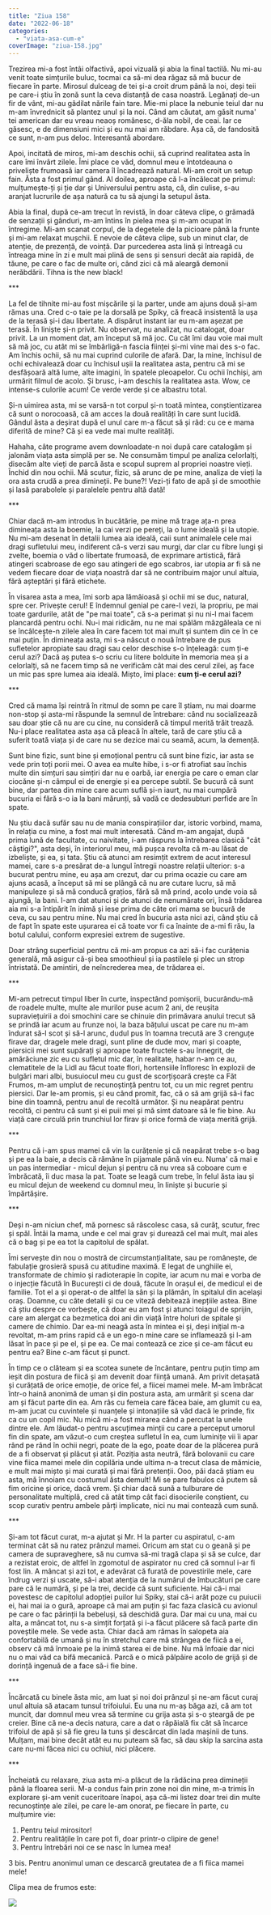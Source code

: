 ```yaml
---
title: "Ziua 158"
date: "2022-06-18"
categories: 
  - "viata-asa-cum-e"
coverImage: "ziua-158.jpg"
---
```


Trezirea mi-a fost întâi olfactivă, apoi vizuală și abia la final tactilă. Nu mi-au venit toate simțurile buluc, tocmai ca să-mi dea răgaz să mă bucur de fiecare în parte. Mirosul dulceag de tei și-a croit drum până la noi, deși teii pe care-i știu în zonă sunt la ceva distanță de casa noastră. Legănați de-un fir de vânt, mi-au gâdilat nările fain tare. Mie-mi place la nebunie teiul dar nu m-am învrednicit să plantez unul și la noi. Când am căutat, am găsit numa' tei american dar eu vreau neaoș românesc, d-ăla nobil, de ceai. Iar ce găsesc, e de dimensiuni mici și eu nu mai am răbdare. Așa că, de fandosită ce sunt, n-am pus deloc. Interesantă abordare.

Apoi, incitată de miros, mi-am deschis ochii, să cuprind realitatea asta în care îmi învârt zilele. Îmi place ce văd, domnul meu e întotdeauna o priveliște frumoasă iar camera îl încadrează natural. Mi-am croit un setup fain. Ăsta a fost primul gând. Al doilea, aproape că l-a încălecat pe primul: mulțumește-ți și ție dar și Universului pentru asta, că, din culise, s-au aranjat lucrurile de așa natură ca tu să ajungi la setupul ăsta.

Abia la final, după ce-am trecut în revistă, în doar câteva clipe, o grămadă de senzații și gânduri, m-am întins în pielea mea și m-am ocupat în întregime. Mi-am scanat corpul, de la degetele de la picioare până la frunte și mi-am relaxat mușchii. E nevoie de câteva clipe, sub un minut clar, de atenție, de prezență, de voință. Dar purcederea asta lină și întreagă cu întreaga mine în zi e mult mai plină de sens și sensuri decât aia rapidă, de tăune, pe care o fac de multe ori, când zici că mă aleargă demonii nerăbdării. Tihna is the new black!

\*\*\*

La fel de tihnite mi-au fost mișcările și la parter, unde am ajuns două și-am rămas una. Cred c-o taie pe la dorsală pe Spiky, că freacă insistentă la ușa de la terasă și-i dau libertate. A dispărut instant iar eu m-am așezat pe terasă. În liniște și-n privit. Nu observat, nu analizat, nu catalogat, doar privit. La un moment dat, am început să mă joc. Cu cât îmi dau voie mai mult să mă joc, cu atât mi se îmbârligă-n fascia ființei și-mi vine mai des s-o fac. Am închis ochii, să nu mai cuprind culorile de afară. Dar, la mine, închisul de ochi echivalează doar cu închisul ușii la realitatea asta, pentru că mi se desfășoară altă lume, alte imagini, în spatele pleoapelor. Cu ochii închiși, am urmărit filmul de acolo. Și brusc, i-am deschis la realitatea asta. Wow, ce intense-s culorile acum! Ce verde verde și ce albastru total. 

Și-n uimirea asta, mi se varsă-n tot corpul și-n toată mintea, conștientizarea că sunt o norocoasă, că am acces la două realități în care sunt lucidă. Gândul ăsta a deșirat după el unul care m-a făcut să și râd: cu ce e mama diferită de mine? Că și ea vede mai multe realități. 

Hahaha, câte programe avem downloadate-n noi după care catalogăm și jalonăm viața asta simplă per se. Ne consumăm timpul pe analiza celorlalți, disecăm alte vieți de parcă ăsta e scopul suprem al propriei noastre vieți. Închid din nou ochii. Mă scutur, fizic, să arunc de pe mine, analiza de vieți la ora asta crudă a prea dimineții. Pe bune?! Vezi-ți fato de apă și de smoothie și lasă parabolele și paralelele pentru altă dată!

\*\*\*

Chiar dacă m-am introdus în bucătărie, pe mine mă trage ața-n prea dimineața asta la boemie, la cai verzi pe pereți, la o lume ideală și la utopie. Nu mi-am desenat în detalii lumea aia ideală, caii sunt animalele cele mai dragi sufletului meu, indiferent că-s verzi sau murgi, dar clar cu fibre lungi și zvelte, boemia o văd o libertate frumoasă, de exprimare artistică, fără atingeri scabroase de ego sau atingeri de ego scabros, iar utopia ar fi să ne vedem fiecare doar de viața noastră dar să ne contribuim major unul altuia, fără așteptări și fără etichete.

În visarea asta a mea, îmi sorb apa lămâioasă și ochii mi se duc, natural, spre cer. Privește cerul! E îndemnul genial pe care-l vezi, la propriu, pe mai toate gardurile, atât de "pe mai toate", că s-a perimat și nu ni-l mai facem plancardă pentru ochi. Nu-i mai ridicăm, nu ne mai spălăm mâzgăleala ce ni se încâlcește-n zilele alea în care facem tot mai mult și suntem din ce în ce mai puțin. În dimineața asta, mi s-a născut o nouă întrebare de pus sufletelor apropiate sau dragi sau celor deschise s-o înțeleagă: cum ți-e cerul azi? Dacă aș putea s-o scriu cu litere bolduite în memoria mea și a celorlalți, să ne facem timp să ne verificăm cât mai des cerul zilei, aș face un mic pas spre lumea aia ideală. Mișto, îmi place: **cum ți-e cerul azi?**

\*\*\*

Cred că mama își reintră în ritmul de somn pe care îl știam, nu mai doarme non-stop și asta-mi răspunde la semnul de întrebare: când nu socializează sau doar știe că nu are cu cine, nu consideră că timpul merită trăit trează. Nu-i place realitatea asta așa că pleacă în altele, tară de care știu că a suferit toată viața și de care nu se dezice mai cu seamă, acum, la demență.

Sunt bine fizic, sunt bine și emoțional pentru că sunt bine fizic, iar asta se vede prin toți porii mei. O avea ea multe hibe, i s-or fi atrofiat sau închis multe din simțuri sau simțiri dar nu e oarbă, iar energia pe care o eman clar ciocăne și-n câmpul ei de energie și ea percepe subtil. Se bucură că sunt bine, dar partea din mine care acum suflă și-n iaurt, nu mai cumpără bucuria ei fără s-o ia la bani mărunți, să vadă ce dedesubturi perfide are în spate. 

Nu știu dacă sufăr sau nu de mania conspirațiilor dar, istoric vorbind, mama, în relația cu mine, a fost mai mult interesată. Când m-am angajat, după prima lună de facultate, cu naivitate, i-am răspuns la întrebarea clasică "cât câștigi?", asta deși, în interiorul meu, mă pușca revolta că m-au lăsat de izbeliște, și ea, și tata. Știu că atunci am resimțit extrem de acut interesul mamei, care s-a presărat de-a lungul întregii noastre relații ulterior: s-a bucurat pentru mine, eu așa am crezut, dar cu prima ocazie cu care am ajuns acasă, a început să mi se plângă că nu are cutare lucru, să mă manipuleze și să mă conducă grațios, fără să mă prind, acolo unde voia să ajungă, la bani. I-am dat atunci și de atunci de nenumărate ori, însă trădarea aia mi s-a întipărit în inimă și iese prima de câte ori mama se bucură de ceva, cu sau pentru mine. Nu mai cred în bucuria asta nici azi, când știu că de fapt în spate este ușurarea ei că toate vor fi ca înainte de a-mi fi rău, la botul calului, conform expresiei extrem de sugestive.

Doar strâng superficial pentru că mi-am propus ca azi să-i fac curățenia generală, mă asigur că-și bea smoothieul și ia pastilele și plec un strop întristată. De amintiri, de neîncrederea mea, de trădarea ei. 

\*\*\*

Mi-am petrecut timpul liber în curte, inspectând pomișorii, bucurându-mă de roadele multe, multe ale murilor puse acum 2 ani, de reușita supraviețuirii a doi smochini care se chinuie din primăvara anului trecut să se prindă iar acum au frunze noi, la baza bățului uscat pe care nu m-am îndurat să-l scot și să-l arunc, dudul pus în toamna trecută are 3 crenguțe firave dar, dragele mele dragi, sunt pline de dude mov, mari și coapte, piersicii mei sunt supărați și aproape toate fructele s-au înnegrit, de amărăciune zic eu cu sufletul mic dar, în realitate, habar n-am ce au, clematitele de la Lidl au făcut toate flori, hortensiile înfloresc în explozii de bulgări mari albi, busuiocul meu cu gust de scorțișoară crește ca Făt Frumos, m-am umplut de recunoștință pentru tot, cu un mic regret pentru piersici. Dar le-am promis, și eu când promit, fac, că o să am grijă să-i fac bine din toamnă, pentru anul de recoltă următor. Și nu neapărat pentru recoltă, ci pentru că sunt și ei puii mei și mă simt datoare să le fie bine. Au viață care circulă prin trunchiul lor firav și orice formă de viața merită grijă.

\*\*\*

Pentru că i-am spus mamei că vin la curățenie și că neapărat trebe s-o bag și pe ea la baie, a decis că rămâne în pijamale până vin eu. Numa' că mai e un pas intermediar - micul dejun și pentru că nu vrea să coboare cum e îmbrăcată, îi duc masa la pat. Toate se leagă cum trebe, în felul ăsta iau și eu micul dejun de weekend cu domnul meu, în liniște și bucurie și împărtășire.

\*\*\*

Deși n-am niciun chef, mă pornesc să răscolesc casa, să curăț, scutur, frec și spăl. Întâi la mama, unde e cel mai grav și durează cel mai mult, mai ales că o bag și pe ea tot la capitolul de spălat.

Îmi servește din nou o mostră de circumstanțialitate, sau pe românește, de fabulație grosieră spusă cu atitudine maximă. E legat de unghiile ei, transformate de chimio și radioterapie în copite, iar acum nu mai e vorba de o injecție făcută în București ci de două, făcute în orașul ei, de medicul ei de familie. Tot el a și operat-o de altfel la sân și la plămân, în spitalul din același oraș. Doamne, cu câte detalii și cu ce viteză debitează inepțiile astea. Bine că știu despre ce vorbește, că doar eu am fost și atunci toiagul de sprijin, care am alergat ca bezmetica doi ani din viață între holuri de spitale și camere de chimio. Dar ea-mi neagă asta în mintea ei și, deși inițial m-a revoltat, m-am prins rapid că e un ego-n mine care se inflamează și l-am lăsat în pace și pe el, și pe ea. Ce mai contează ce zice și ce-am făcut eu pentru ea? Bine c-am făcut și punct.

În timp ce o clăteam și ea scotea sunete de încântare, pentru puțin timp am ieșit din postura de fiică și am devenit doar ființă umană. Am privit detașată și curățată de orice emoție, de orice fel, a fiicei mamei mele. M-am îmbrăcat într-o haină anonimă de uman și din postura asta, am urmărit și scena dar am și făcut parte din ea. Am râs cu femeia care făcea baie, am glumit cu ea, m-am jucat cu cuvintele și nuanțele și intonațiile să văd dacă le prinde, fix ca cu un copil mic. Nu mică mi-a fost mirarea când a percutat la unele dintre ele. Am lăudat-o pentru ascuțimea minții cu care a perceput umorul fin din spate, am văzut-o cum creștea sufletul în ea, cum luminițe vii îi apar rând pe rând în ochii negri, poate de la ego, poate doar de la plăcerea pură de a fi observat și plăcut și atât. Poziția asta neutră, fără bolovanii cu care vine fiica mamei mele din copilăria unde ultima n-a trecut clasa de mămicie, e mult mai mișto și mai curată și mai fără pretenții. Ooo, păi dacă știam eu asta, mă înnoiam cu costumul ăsta demult! Mi se pare fabulos că putem să fim oricine și orice, dacă vrem. Și chiar dacă sună a tulburare de personalitate multiplă, cred că atât timp cât faci disocierile conștient, cu scop curativ pentru ambele părți implicate, nici nu mai contează cum sună. 

\*\*\*

Și-am tot făcut curat, m-a ajutat și Mr. H la parter cu aspiratul, c-am terminat cât să nu ratez prânzul mamei. Oricum am stat cu o geană și pe camera de supraveghere, să nu cumva să-mi tragă clapa și să se culce, dar a rezistat eroic, de altfel în zgomotul de aspirator nu cred că somnul i-ar fi fost lin. A mâncat și azi tot, e adevărat că furată de povestirile mele, care îndrug verzi și uscate, să-i abat atenția de la numărul de îmbucături pe care pare că le numără, și pe la trei, decide că sunt suficiente. Hai că-i mai povestesc de capitolul adopției puilor lui Spiky, stai că-i arăt poze cu puiucii ei, hai mai ia o gură, aproape că mai am puțin și fac faza clasică cu avionul pe care o fac părinții la bebeluși, să deschidă gura. Dar mai cu una, mai cu alta, a mâncat tot, nu s-a simțit forțată și i-a făcut plăcere să facă parte din poveștile mele. Se vede asta. Chiar dacă am rămas în salopeta aia confortabilă de umană și nu în stretchul care mă strângea de fiică a ei, observ că mă înmoaie pe la inimă starea ei de bine. Nu mă înfoaie dar nici nu o mai văd ca bifă mecanică. Parcă e o mică pâlpâire acolo de grijă și de dorință ingenuă de a face să-i fie bine.

\*\*\*

Încărcată cu binele ăsta mic, am luat și noi doi prânzul și ne-am făcut curaj unul altuia să atacam tunsul trifoiului. Eu una nu m-aș băga azi, că am tot muncit, dar domnul meu vrea să termine cu grija asta și s-o șteargă de pe creier. Bine că ne-a decis natura, care a dat o răpăială fix cât să încarce trifoiul de apă și să fie greu la tuns și descărcat din lada mașinii de tuns. Mulțam, mai bine decât atât eu nu puteam să fac, să dau skip la sarcina asta care nu-mi făcea nici cu ochiul, nici plăcere.

\*\*\*

Încheiată cu relaxare, ziua asta mi-a plăcut de la rădăcina prea dimineții până la floarea serii. M-a condus fain prin zone noi din mine, m-a trimis în explorare și-am venit cuceritoare înapoi, așa că-mi listez doar trei din multe recunoștințe ale zilei, pe care le-am onorat, pe fiecare în parte, cu mulțumire vie:

1. Pentru teiul mirositor!
2. Pentru realitățile în care pot fi, doar printr-o clipire de gene!
3. Pentru întrebări noi ce se nasc în lumea mea!

3 bis. Pentru anonimul uman ce descarcă greutatea de a fi fiica mamei mele!

Clipa mea de frumos este: 

![](images/getaway.jpeg)
